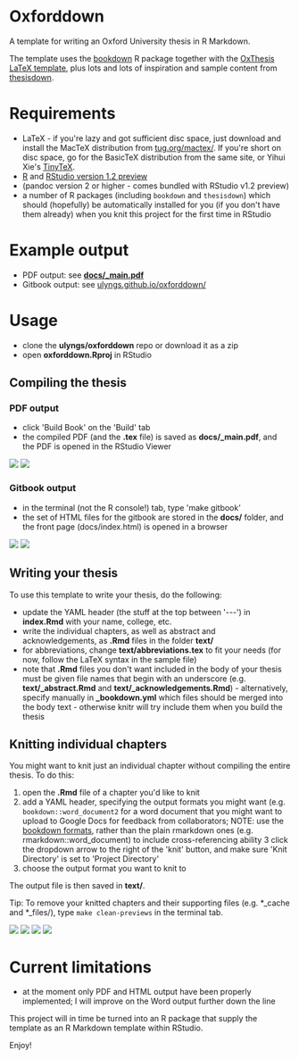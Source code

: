 # Oxforddown

A template for writing an Oxford University thesis in R Markdown.

The template uses the [bookdown](https://bookdown.org) R package together with the [OxThesis LaTeX template](https://github.com/mcmanigle/OxThesis), plus lots and lots of inspiration and sample content from [thesisdown](https://github.com/ismayc/thesisdown).

# Requirements
- LaTeX - if you're lazy and got sufficient disc space, just download and install the MacTeX distribution from [tug.org/mactex/](http://www.tug.org/mactex/). If you're short on disc space, go for the BasicTeX distribution from the same site, or Yihui Xie's [TinyTeX](https://yihui.name/tinytex/).
- [R](https://cran.rstudio.com) and [RStudio version 1.2 preview](https://www.rstudio.com/products/rstudio/download/preview/)
- (pandoc version 2 or higher - comes bundled with RStudio v1.2 preview)
- a number of R packages (including `bookdown` and `thesisdown`) which should (hopefully) be automatically installed for you (if you don't have them already) when you knit this project for the first time in RStudio

# Example output
- PDF output: see [**docs/_main.pdf**](https://github.com/ulyngs/oxforddown/blob/master/docs/_main.pdf)
- Gitbook output: see [ulyngs.github.io/oxforddown/](https://ulyngs.github.io/oxforddown/)

# Usage
- clone the **ulyngs/oxforddown** repo or download it as a zip
- open **oxforddown.Rproj** in RStudio

## Compiling the thesis
### PDF output
- click 'Build Book' on the 'Build' tab
- the compiled PDF (and the **.tex** file) is saved as **docs/\_main.pdf**, and the PDF is opened in the RStudio Viewer

![](screenshots/build.png)
![](screenshots/compiled.png)

### Gitbook output
- in the terminal (not the R console!) tab, type 'make gitbook'
- the set of HTML files for the gitbook are stored in the **docs/** folder, and the front page (docs/index.html) is opened in a browser

![](screenshots/build_gitbook.png)
![](screenshots/compiled_gitbook.png)

## Writing your thesis
To use this template to write your thesis, do the following:
- update the YAML header (the stuff at the top between '---') in **index.Rmd** with your name, college, etc.
- write the individual chapters, as well as abstract and acknowledgements, as **.Rmd** files in the folder **text/**
- for abbreviations, change **text/abbreviations.tex** to fit your needs (for now, follow the LaTeX syntax in the sample file)
- note that **.Rmd** files you don't want included in the body of your thesis must be given file names that begin with an underscore (e.g. **text/\_abstract.Rmd** and **text/\_acknowledgements.Rmd**) - alternatively, specify manually in **\_bookdown.yml** which files should be merged into the body text -  otherwise knitr will try include them when you build the thesis

## Knitting individual chapters
You might want to knit just an individual chapter without compiling the entire thesis. To do this:
1. open the **.Rmd** file of a chapter you'd like to knit
2. add a YAML header, specifying the output formats you might want (e.g. `bookdown::word_document2` for a word document that you might want to upload to Google Docs for feedback from collaborators; NOTE: use the [bookdown formats](https://bookdown.org/yihui/bookdown/a-single-document.html), rather than the plain rmarkdown ones (e.g. rmarkdown::word_document) to include cross-referencing ability
3 click the dropdown arrow to the right of the 'knit' button, and make sure 'Knit Directory' is set to 'Project Directory'
4. choose the output format you want to knit to

The output file is then saved in **text/**.

Tip: To remove your knitted chapters and their supporting files (e.g.  \*\_cache and \*\_files/), type `make clean-previews` in the terminal tab.

![](screenshots/preview_yaml.png)
![](screenshots/knit_dir_small.png)
![](screenshots/preview_output_small.png)
![](screenshots/preview_word.png)

# Current limitations
- at the moment only PDF and HTML output have been properly implemented; I will improve on the Word output further down the line

This project will in time be turned into an R package that supply the template as an R Markdown template within RStudio.

Enjoy!
